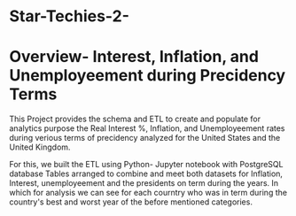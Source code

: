 # Star-Techies-2-

# Overview- Interest, Inflation, and Unemployeement during Precidency Terms

This Project provides the schema and ETL to create and populate for analytics purpose the Real Interest %, Inflation, and Unemployeement rates during verious terms of precidency analyzed for the United States and the United Kingdom. 

For this, we built the ETL using Python- Jupyter notebook with PostgreSQL database Tables arranged to combine and meet both datasets for Inflation, Interest, unemployeement and the presidents on term during the years. In which for analysis we can see for each courntry who was in term during the country's best and worst year of the before mentioned categories.

